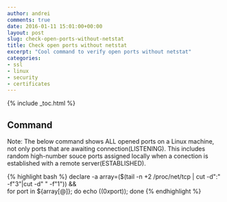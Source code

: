 ```yaml
---
author: andrei
comments: true
date: 2016-01-11 15:01:00+00:00
layout: post
slug: check-open-ports-without-netstat 
title: Check open ports without netstat
excerpt: "Cool command to verify open ports without netstat"
categories:
- ssl
- linux
- security
- certificates
---
```


{% include _toc.html %}

## Command

Note: The below command shows ALL opened ports on a Linux machine, not only ports that are awaiting connection(LISTENING).
This includes random high-number souce ports assigned locally when a conection is established with a remote server(ESTABLISHED). 

{% highlight bash %}
declare -a array=($(tail -n +2 /proc/net/tcp | cut -d":" -f"3"|cut -d" " -f"1")) && \
for port in ${array[@]}; do echo $((0x$port)); done
{% endhighlight %}



